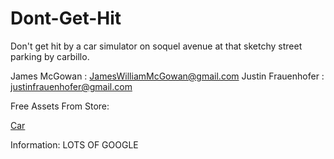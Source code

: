 # Dont-Get-Hit
Don't get hit by a car simulator on soquel avenue at that sketchy street parking by carbillo.

James McGowan : JamesWilliamMcGowan@gmail.com
Justin Frauenhofer : justinfrauenhofer@gmail.com


Free Assets From Store:

[Car](https://assetstore.unity.com/packages/3d/vehicles/land/car-toon-the-sport-car-with-interior-62697)

Information:
LOTS OF GOOGLE
